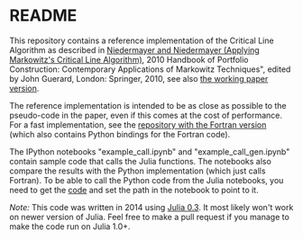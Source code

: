 # README #

This repository contains a reference implementation of the Critical Line Algorithm as described in [Niedermayer and Niedermayer (Applying Markowitz's Critical Line Algorithm)](http://www.springer.com/business+%26+management/finance/book/978-0-387-77438-1), 2010
Handbook of Portfolio Construction: Contemporary Applications of
Markowitz Techniques", edited by John Guerard, London: Springer, 2010, see also [the working paper version](http://www.vwl.unibe.ch/papers/dp/dp0701.pdf).

The reference implementation is intended to be as close as possible to the pseudo-code in the paper, even if this comes at the cost of performance.
For a fast implementation, see the [repository with the Fortran version](https://bitbucket.org/afniedermayer/fast_critical_line_algorithm) (which also
contains Python bindings for the Fortran code).

The IPython notebooks "example_call.ipynb" and "example_call_gen.ipynb" contain sample code that calls the Julia functions. The notebooks also compare
the results with the Python implementation (which just calls Fortran). To be able to call the Python code from the Julia notebooks, you need to get the [code](https://bitbucket.org/afniedermayer/fast_critical_line_algorithm) and set the path in the notebook to point to it.

*Note:* This code was written in 2014 using [Julia 0.3](https://julialang.org/downloads/oldreleases/). It most likely won't work on newer version of Julia. Feel free to make a pull request if you manage to make the code run on Julia 1.0+.